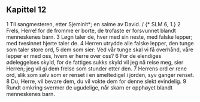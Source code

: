 ## Kapittel 12

1 Til sangmesteren, etter Sjeminit*; en salme av David. / {* SLM 6, 1.}
2 Frels, Herre! for de fromme er borte, de trofaste er forsvunnet blandt menneskenes barn.
3 Løgn taler de, hver med sin neste, med falske lepper; med tvesinnet hjerte taler de.
4 Herren utrydde alle falske lepper, den tunge som taler store ord,
5 dem som sier: Ved vår tunge skal vi få overhånd, våre lepper er med oss, hvem er herre over oss?
6 For de elendiges ødeleggelses skyld, for de fattiges sukks skyld vil jeg nå reise meg, sier Herren; jeg vil gi dem frelse som stunder etter den.
7 Herrens ord er rene ord, slik som sølv som er renset i en smeltedigel i jorden, syv ganger renset.
8 Du, Herre, vil bevare dem, du vil vokte dem for denne slekt evindelig.
9 Rundt omkring svermer de ugudelige, når skarn er opphøyet blandt menneskenes barn.
